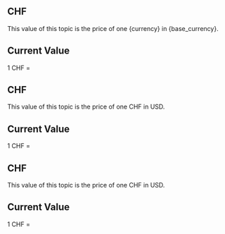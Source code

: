 ## CHF

This value of this topic is the price of one {currency} in {base_currency}.

## Current Value

1 CHF = <Topic topic="finance/stock-exchange/currency/CHF/USD" decimals="3" unit="USD"/>

## CHF

This value of this topic is the price of one CHF in USD.

## Current Value

1 CHF = <Topic topic="finance/stock-exchange/currency/CHF/USD" decimals="3" unit="USD"/>

## CHF

This value of this topic is the price of one CHF in USD.

## Current Value

1 CHF = <Topic topic="finance/stock-exchange/currency/CHF/USD" decimals="3" unit="USD"/>

